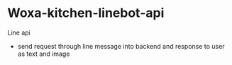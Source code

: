 # Woxa-kitchen-linebot-api
Line api 
- send request through line message into backend and response to user as text and image
